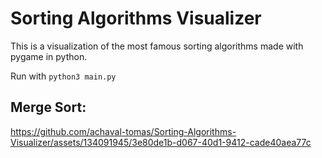 # Sorting Algorithms Visualizer
This is a visualization of the most famous sorting algorithms made with pygame in python.

Run with ````python3 main.py````

## Merge Sort:
https://github.com/achaval-tomas/Sorting-Algorithms-Visualizer/assets/134091945/3e80de1b-d067-40d1-9412-cade40aea77c

